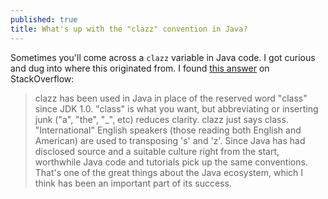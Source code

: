 ```yaml
---
published: true
title: What's up with the "clazz" convention in Java?
---
```

Sometimes you'll come across a `clazz` variable in Java code. I got curious and dug into where this originated from. I found [this answer](https://stackoverflow.com/questions/2529974/why-do-java-programmers-like-to-name-a-variable-clazz) on StackOverflow:

> clazz has been used in Java in place of the reserved word "class" since JDK 1.0. "class" is what you want, but abbreviating or inserting junk ("a", "the", "_", etc) reduces clarity. clazz just says class. "International" English speakers (those reading both English and American) are used to transposing 's' and 'z'. Since Java has had disclosed source and a suitable culture right from the start, worthwhile Java code and tutorials pick up the same conventions. That's one of the great things about the Java ecosystem, which I think has been an important part of its success.
